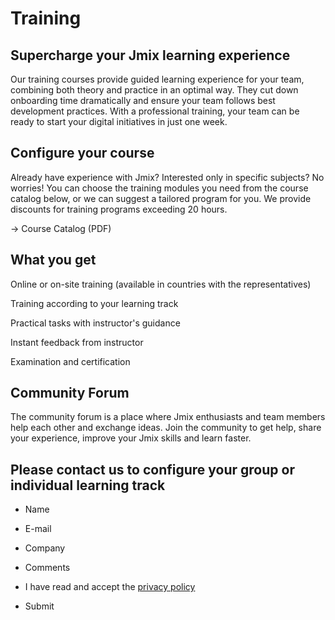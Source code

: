 # Training

## Supercharge your Jmix learning experience
Our training courses provide guided learning experience for your team, combining both theory and practice in an optimal way. They cut down onboarding time dramatically and ensure your team follows best development practices. With a professional training, your team can be ready to start your digital initiatives in just one week.
## Configure your course
Already have experience with Jmix? Interested only in specific subjects? No worries! You can choose the training modules you need from the course catalog below, or we can suggest a tailored program for you. We provide discounts for training programs exceeding 20 hours.

-> Course Catalog (PDF)

## What you get
Online or on-site training (available in countries with the representatives)

Training according to your learning track

Practical tasks with instructor's guidance

Instant feedback from instructor

Examination and certification

## Community Forum

The community forum is a place where Jmix enthusiasts and team members help each other and exchange ideas. Join the community to get help, share your experience, improve your Jmix skills and learn faster.

## Please contact us to configure your group or individual learning track

- Name
- E-mail
- Company
- Comments

- I have read and accept the [privacy policy](https://www.jmix.io/privacy-policy)

- Submit


